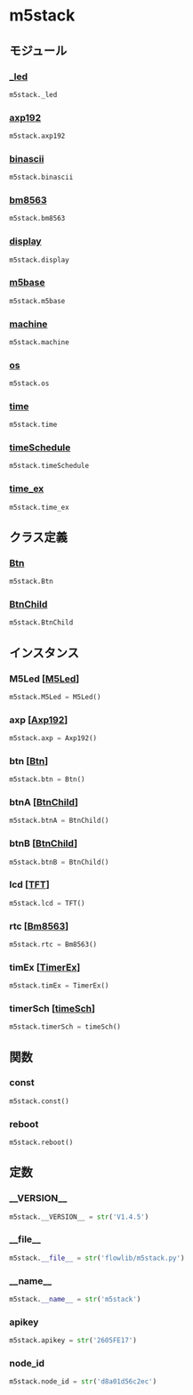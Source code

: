 # m5stack

## モジュール

### [\_led](../hw._led/)
```python
m5stack._led
```

### [axp192](../axp192/)
```python
m5stack.axp192
```

### [binascii](../binascii/)
```python
m5stack.binascii
```

### [bm8563](../bm8563/)
```python
m5stack.bm8563
```

### [display](../display/)
```python
m5stack.display
```

### [m5base](../m5base/)
```python
m5stack.m5base
```

### [machine](../machine/)
```python
m5stack.machine
```

### [os](../os/)
```python
m5stack.os
```

### [time](../time/)
```python
m5stack.time
```

### [timeSchedule](../timeSchedule/)
```python
m5stack.timeSchedule
```

### [time\_ex](../time_ex/)
```python
m5stack.time_ex
```
## クラス定義
### [Btn](../../class/m5stack.Btn/)
```python
m5stack.Btn
```
### [BtnChild](../../class/m5stack.BtnChild/)
```python
m5stack.BtnChild
```
## インスタンス
### M5Led [[M5Led](../../class/hw._led.M5Led/)]
```python
m5stack.M5Led = M5Led()
```
### axp [[Axp192](../../class/axp192.Axp192/)]
```python
m5stack.axp = Axp192()
```
### btn [[Btn](../../class/m5stack.Btn/)]
```python
m5stack.btn = Btn()
```
### btnA [[BtnChild](../../class/m5stack.BtnChild/)]
```python
m5stack.btnA = BtnChild()
```
### btnB [[BtnChild](../../class/m5stack.BtnChild/)]
```python
m5stack.btnB = BtnChild()
```
### lcd [[TFT](../../class/display.TFT/)]
```python
m5stack.lcd = TFT()
```
### rtc [[Bm8563](../../class/bm8563.Bm8563/)]
```python
m5stack.rtc = Bm8563()
```
### timEx [[TimerEx](../../class/time_ex.TimerEx/)]
```python
m5stack.timEx = TimerEx()
```
### timerSch [[timeSch](../../class/timeSchedule.timeSch/)]
```python
m5stack.timerSch = timeSch()
```
## 関数
### const
```python
m5stack.const()
```
### reboot
```python
m5stack.reboot()
```
## 定数
### \_\_VERSION\_\_
```python
m5stack.__VERSION__ = str('V1.4.5')
```
### \_\_file\_\_
```python
m5stack.__file__ = str('flowlib/m5stack.py')
```
### \_\_name\_\_
```python
m5stack.__name__ = str('m5stack')
```
### apikey
```python
m5stack.apikey = str('2605FE17')
```
### node\_id
```python
m5stack.node_id = str('d8a01d56c2ec')
```
